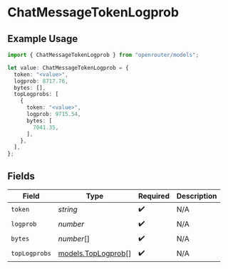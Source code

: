# ChatMessageTokenLogprob

## Example Usage

```typescript
import { ChatMessageTokenLogprob } from "openrouter/models";

let value: ChatMessageTokenLogprob = {
  token: "<value>",
  logprob: 8717.76,
  bytes: [],
  topLogprobs: [
    {
      token: "<value>",
      logprob: 9715.54,
      bytes: [
        7041.35,
      ],
    },
  ],
};
```

## Fields

| Field                                          | Type                                           | Required                                       | Description                                    |
| ---------------------------------------------- | ---------------------------------------------- | ---------------------------------------------- | ---------------------------------------------- |
| `token`                                        | *string*                                       | :heavy_check_mark:                             | N/A                                            |
| `logprob`                                      | *number*                                       | :heavy_check_mark:                             | N/A                                            |
| `bytes`                                        | *number*[]                                     | :heavy_check_mark:                             | N/A                                            |
| `topLogprobs`                                  | [models.TopLogprob](../models/toplogprob.md)[] | :heavy_check_mark:                             | N/A                                            |